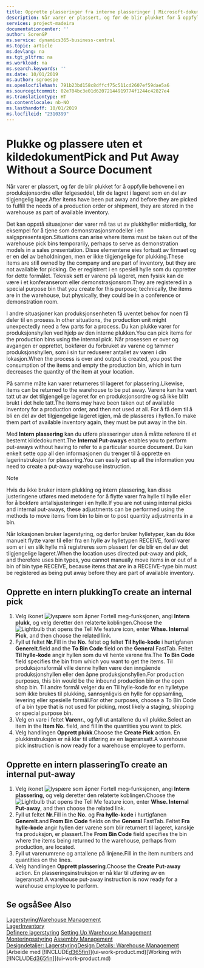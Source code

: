```yaml
---
title: Opprette plasseringer fra interne plasseringer | Microsoft-dokumentasjon
description: Når varer er plassert, og før de blir plukket for å oppfylle behovene i en produksjonsordre eller følgeseddel, blir de lagret i lageret som en del av tilgjengelig lager.
services: project-madeira
documentationcenter: ''
author: SorenGP
ms.service: dynamics365-business-central
ms.topic: article
ms.devlang: na
ms.tgt_pltfrm: na
ms.workload: na
ms.search.keywords: ''
ms.date: 10/01/2019
ms.author: sgroespe
ms.openlocfilehash: 791b23bd158c8dffcf75c511cd2607ef59dae5a6
ms.sourcegitcommit: 02e704bc3e01d62072144919774f1244c42827e4
ms.translationtype: HT
ms.contentlocale: nb-NO
ms.lasthandoff: 10/01/2019
ms.locfileid: "2310399"
---
```

# <a name="pick-and-put-away-without-a-source-document"></a><span data-ttu-id="1b282-103">Plukke og plassere uten et kildedokument</span><span class="sxs-lookup"><span data-stu-id="1b282-103">Pick and Put Away Without a Source Document</span></span>
<span data-ttu-id="1b282-104">Når varer er plassert, og før de blir plukket for å oppfylle behovene i en produksjonsordre eller følgeseddel, blir de lagret i lageret som en del av tilgjengelig lager.</span><span class="sxs-lookup"><span data-stu-id="1b282-104">After items have been put away and before they are picked to fulfill the needs of a production order or shipment, they are stored in the warehouse as part of available inventory.</span></span>  

<span data-ttu-id="1b282-105">Det kan oppstå situasjoner der varer må tas ut av plukkhyller midlertidig, for eksempel for å tjene som demonstrasjonsmodeller i en salgspresentasjon.</span><span class="sxs-lookup"><span data-stu-id="1b282-105">Situations can arise where items must be taken out of the warehouse pick bins temporarily, perhaps to serve as demonstration models in a sales presentation.</span></span> <span data-ttu-id="1b282-106">Disse elementene eies fortsatt av firmaet og er en del av beholdningen, men er ikke tilgjengelige for plukking.</span><span class="sxs-lookup"><span data-stu-id="1b282-106">These items are still owned by the company and are part of inventory, but they are not available for picking.</span></span> <span data-ttu-id="1b282-107">De er registrert i en spesiell hylle som du oppretter for dette formålet. Teknisk sett er varene på lageret, men fysisk kan de være i et konferanserom eller demonstrasjonsrom.</span><span class="sxs-lookup"><span data-stu-id="1b282-107">They are registered in a special purpose bin that you create for this purpose; technically, the items are in the warehouse, but physically, they could be in a conference or demonstration room.</span></span>  

<span data-ttu-id="1b282-108">I andre situasjoner kan produksjonsenheten få uventet behov for noen få deler til en prosess.</span><span class="sxs-lookup"><span data-stu-id="1b282-108">In other situations, the production unit might unexpectedly need a few parts for a process.</span></span> <span data-ttu-id="1b282-109">Du kan plukke varer for produksjonshyllen ved hjelp av den interne plukken.</span><span class="sxs-lookup"><span data-stu-id="1b282-109">You can pick items for the production bins using the internal pick.</span></span> <span data-ttu-id="1b282-110">Når prosessen er over og avgangen er opprettet, bokfører du forbruket av varene og tømmer produksjonshyllen, som i sin tur reduserer antallet av varen i din lokasjon.</span><span class="sxs-lookup"><span data-stu-id="1b282-110">When the process is over and output is created, you post the consumption of the items and empty the production bin, which in turn decreases the quantity of the item at your location.</span></span>  

<span data-ttu-id="1b282-111">På samme måte kan varer returneres til lageret for plassering.</span><span class="sxs-lookup"><span data-stu-id="1b282-111">Likewise, items can be returned to the warehouse to be put away.</span></span> <span data-ttu-id="1b282-112">Varene kan ha vært tatt ut av det tilgjengelige lageret for en produksjonsordre og så ikke blitt brukt i det hele tatt.</span><span class="sxs-lookup"><span data-stu-id="1b282-112">The items may have been taken out of available inventory for a production order, and then not used at all.</span></span> <span data-ttu-id="1b282-113">For å få dem til å bli en del av det tilgjengelige lageret igjen, må de plasseres i hyllen.</span><span class="sxs-lookup"><span data-stu-id="1b282-113">To make them part of available inventory again, they must be put away in the bin.</span></span>  

<span data-ttu-id="1b282-114">Med **Intern plassering** kan du utføre plasseringer uten å måtte referere til et bestemt kildedokument.</span><span class="sxs-lookup"><span data-stu-id="1b282-114">The **Internal Put-aways** enables you to perform put-aways without having to refer to a particular source document.</span></span> <span data-ttu-id="1b282-115">Du kan enkelt sette opp all den informasjonen du trenger til å opprette en lagerinstruksjon for plassering.</span><span class="sxs-lookup"><span data-stu-id="1b282-115">You can easily set up all the information you need to create a put-away warehouse instruction.</span></span>  

> [!NOTE]  
>  <span data-ttu-id="1b282-116">Hvis du ikke bruker intern plukking og intern plassering, kan disse justeringene utføres med metodene for å flytte varer fra hylle til hylle eller for å bokføre antallsjusteringer i en hylle.</span><span class="sxs-lookup"><span data-stu-id="1b282-116">If you are not using internal picks and internal put-aways, these adjustments can be performed using the methods to move items from bin to bin or to post quantity adjustments in a bin.</span></span>  
>   
>  <span data-ttu-id="1b282-117">Når lokasjonen bruker lagerstyring, og derfor bruker hylletyper, kan du ikke manuelt flytte varer til eller fra en hylle av hylletypen RECEIVE, fordi varer som er i en slik hylle må registreres som plassert før de blir en del av det tilgjengelige lageret.</span><span class="sxs-lookup"><span data-stu-id="1b282-117">When the location uses directed put-away and pick, and therefore uses bin types, you cannot manually move items in or out of a bin of bin type RECEIVE, because items that are in a RECEIVE-type bin must be registered as being put away before they are part of available inventory.</span></span>  

## <a name="to-create-an-internal-pick"></a><span data-ttu-id="1b282-118">Opprette en intern plukking</span><span class="sxs-lookup"><span data-stu-id="1b282-118">To create an internal pick</span></span>  
1.  <span data-ttu-id="1b282-119">Velg ikonet ![lyspære som åpner Fortell meg-funksjonen](media/ui-search/search_small.png "Fortell hva du vil gjøre"), angi **Intern plukk**, og velg deretter den relaterte koblingen.</span><span class="sxs-lookup"><span data-stu-id="1b282-119">Choose the ![Lightbulb that opens the Tell Me feature](media/ui-search/search_small.png "Tell me what you want to do") icon, enter **Whse. Internal Pick**, and then choose the related link.</span></span>  
2.  <span data-ttu-id="1b282-120">Fyll ut feltet **Nr.**</span><span class="sxs-lookup"><span data-stu-id="1b282-120">Fill in the **No.**</span></span> <span data-ttu-id="1b282-121">feltet og feltet **Til hylle-kode** i hurtigfanen **Generelt**.</span><span class="sxs-lookup"><span data-stu-id="1b282-121">field and the **To Bin Code** field on the **General** FastTab.</span></span> <span data-ttu-id="1b282-122">Feltet **Til hylle-kode** angir hyllen som du vil hente varene fra.</span><span class="sxs-lookup"><span data-stu-id="1b282-122">The **To Bin Code** field specifies the bin from which you want to get the items.</span></span> <span data-ttu-id="1b282-123">Til produksjonsformål ville denne hyllen være den inngående produksjonshyllen eller den åpne produksjonshyllen.</span><span class="sxs-lookup"><span data-stu-id="1b282-123">For production purposes, this bin would be the inbound production bin or the open shop bin.</span></span> <span data-ttu-id="1b282-124">Til andre formål velger du en Til hylle-kode for en hylletype som ikke brukes til plukking, sannsynligvis en hylle for oppsamling, levering eller spesielle formål.</span><span class="sxs-lookup"><span data-stu-id="1b282-124">For other purposes, choose a To Bin Code of a bin type that is not used for picking, most likely a staging, shipping or special purpose bin.</span></span>  
3.  <span data-ttu-id="1b282-125">Velg en vare i feltet **Varenr.**, og fyll ut antallene du vil plukke.</span><span class="sxs-lookup"><span data-stu-id="1b282-125">Select an item in the **Item No.** field, and fill in the quantities you want to pick.</span></span>  
4. <span data-ttu-id="1b282-126">Velg handlingen **Opprett plukk**.</span><span class="sxs-lookup"><span data-stu-id="1b282-126">Choose the **Create Pick** action.</span></span> <span data-ttu-id="1b282-127">En plukkinstruksjon er nå klar til utføring av en lageransatt.</span><span class="sxs-lookup"><span data-stu-id="1b282-127">A warehouse pick instruction is now ready for a warehouse employee to perform.</span></span>  

## <a name="to-create-an-internal-put-away"></a><span data-ttu-id="1b282-128">Opprette en intern plassering</span><span class="sxs-lookup"><span data-stu-id="1b282-128">To create an internal put-away</span></span>  
1.  <span data-ttu-id="1b282-129">Velg ikonet ![lyspære som åpner Fortell meg-funksjonen](media/ui-search/search_small.png "Fortell hva du vil gjøre"), angi **Intern plassering**, og velg deretter den relaterte koblingen.</span><span class="sxs-lookup"><span data-stu-id="1b282-129">Choose the ![Lightbulb that opens the Tell Me feature](media/ui-search/search_small.png "Tell me what you want to do") icon, enter **Whse. Internal Put-away**, and then choose the related link.</span></span>  
2.  <span data-ttu-id="1b282-130">Fyll ut feltet **Nr.**</span><span class="sxs-lookup"><span data-stu-id="1b282-130">Fill in the **No.**</span></span> <span data-ttu-id="1b282-131">og **Fra hylle-kode** i hurtigfanen **Generelt**.</span><span class="sxs-lookup"><span data-stu-id="1b282-131">and **From Bin Code** fields on the **General** FastTab.</span></span> <span data-ttu-id="1b282-132">Feltet **Fra hylle-kode** angir hyllen der varene som blir returnert til lageret, kanskje fra produksjon, er plassert.</span><span class="sxs-lookup"><span data-stu-id="1b282-132">The **From Bin Code** field specifies the bin where the items being returned to the warehouse, perhaps from production, are located.</span></span>  
3.  <span data-ttu-id="1b282-133">Fyll ut varenumrene og antallene på linjene.</span><span class="sxs-lookup"><span data-stu-id="1b282-133">Fill in the item numbers and quantities on the lines.</span></span>  
4.  <span data-ttu-id="1b282-134">Velg handlingen **Opprett plassering**.</span><span class="sxs-lookup"><span data-stu-id="1b282-134">Choose the **Create Put-away** action.</span></span> <span data-ttu-id="1b282-135">En plasseringsinstruksjon er nå klar til utføring av en lageransatt.</span><span class="sxs-lookup"><span data-stu-id="1b282-135">A warehouse put-away instruction is now ready for a warehouse employee to perform.</span></span>  

## <a name="see-also"></a><span data-ttu-id="1b282-136">Se også</span><span class="sxs-lookup"><span data-stu-id="1b282-136">See Also</span></span>  
[<span data-ttu-id="1b282-137">Lagerstyring</span><span class="sxs-lookup"><span data-stu-id="1b282-137">Warehouse Management</span></span>](warehouse-manage-warehouse.md)  
[<span data-ttu-id="1b282-138">Lager</span><span class="sxs-lookup"><span data-stu-id="1b282-138">Inventory</span></span>](inventory-manage-inventory.md)  
<span data-ttu-id="1b282-139">[Definere lagerstyring](warehouse-setup-warehouse.md)   </span><span class="sxs-lookup"><span data-stu-id="1b282-139">[Setting Up Warehouse Management](warehouse-setup-warehouse.md)   </span></span>  
<span data-ttu-id="1b282-140">[Monteringsstyring](assembly-assemble-items.md)  </span><span class="sxs-lookup"><span data-stu-id="1b282-140">[Assembly Management](assembly-assemble-items.md)  </span></span>  
[<span data-ttu-id="1b282-141">Designdetaljer: Lagerstyring</span><span class="sxs-lookup"><span data-stu-id="1b282-141">Design Details: Warehouse Management</span></span>](design-details-warehouse-management.md)  
<span data-ttu-id="1b282-142">[Arbeide med [!INCLUDE[d365fin](includes/d365fin_md.md)]](ui-work-product.md)</span><span class="sxs-lookup"><span data-stu-id="1b282-142">[Working with [!INCLUDE[d365fin](includes/d365fin_md.md)]](ui-work-product.md)</span></span>
